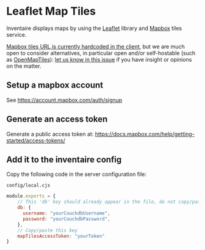 # Leaflet Map Tiles

Inventaire displays maps by using the [Leaflet](https://leafletjs.com/) library and [Mapbox](https://www.mapbox.com/) tiles service.

[Mapbox tiles URL is currently hardcoded in the client](https://github.com/inventaire/inventaire-client/blob/da7e2bf/app/modules/map/lib/config.ts#L24), but we are much open to consider alternatives, in particular open and/or self-hostable (such as [OpenMapTiles](https://openmaptiles.org/)): [let us know in this issue](https://github.com/inventaire/inventaire-client/issues/535) if you have insight or opinions on the matter.

## Setup a mapbox account

See https://account.mapbox.com/auth/signup

## Generate an access token

Generate a public access token at: https://docs.mapbox.com/help/getting-started/access-tokens/

## Add it to the inventaire config

Copy the following code in the server configuration file:

`config/local.cjs`

```js
module.exports = {
	// This 'db' key should already appear in the file, do not copy/paste it
	db: {
	  username: "yourCouchdbUsername",
	  password: "yourCouchdbPassword",
	},
	// Copy/paste this key
	mapTilesAccessToken: "yourToken"
}
```
